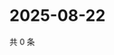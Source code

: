 # 2025-08-22

共 0 条

<!-- BEGIN ZHIHUQUESTIONS -->
<!-- 最后更新时间 Fri Aug 22 2025 03:08:54 GMT+0800 (China Standard Time) -->

<!-- END ZHIHUQUESTIONS -->
